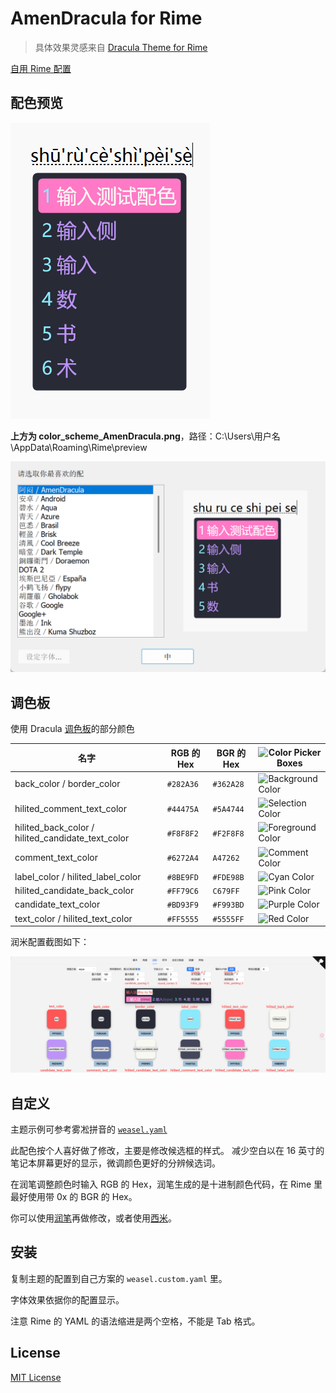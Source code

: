 # AmenDracula for Rime

> 具体效果灵感来自 [Dracula Theme for Rime](https://draculatheme.com/rime)

[自用 Rime 配置](https://github.com/AmenLi/AmenRimeConfigs)

## 配色预览

![配色预览](preview/color_scheme_AmenDracula.png)

**上方为 color_scheme_AmenDracula.png**，路径：C:\Users\用户名\AppData\Roaming\Rime\preview

![设置效果](界面风格设定.png)

## 调色板

使用 Dracula [调色板](https://github.com/dracula/dracula-theme#color-palette)的部分颜色

| 名字                                              | RGB 的 Hex  | BGR 的 Hex  | ![Color Picker Boxes](https://draculatheme.com/images/color-boxes/eyedropper.png) |
| ------------------------------------------------- | ----------- | ----------- | ------------------------------------------------------------------------------- |
| back_color / border_color                         | `#282A36` | `#362A28` | ![Background Color](https://draculatheme.com/images/color-boxes/background.png)   |
| hilited_comment_text_color                        | `#44475A` | `#5A4744` | ![Selection Color](https://draculatheme.com/images/color-boxes/selection.png)     |
| hilited_back_color / hilited_candidate_text_color | `#F8F8F2` | `#F2F8F8` | ![Foreground Color](https://draculatheme.com/images/color-boxes/foreground.png)   |
| comment_text_color                                | `#6272A4` | `A47262`  | ![Comment Color](https://draculatheme.com/images/color-boxes/comment.png)         |
| label_color / hilited_label_color                 | `#8BE9FD` | `#FDE98B` | ![Cyan Color](https://draculatheme.com/images/color-boxes/cyan.png)               |
| hilited_candidate_back_color                      | `#FF79C6` | `C679FF`  | ![Pink Color](https://draculatheme.com/images/color-boxes/pink.png)               |
| candidate_text_color                              | `#BD93F9` | `#F993BD` | ![Purple Color](https://draculatheme.com/images/color-boxes/purple.png)           |
| text_color / hilited_text_color                   | `#FF5555` | `#5555FF` | ![Red Color](https://draculatheme.com/images/color-boxes/red.png)                 |

润米配置截图如下：

![](润米配置截图.png)

## 自定义

主题示例可参考雾凇拼音的 [`weasel.yaml`](https://github.com/iDvel/rime-ice/blob/main/weasel.yaml)

此配色按个人喜好做了修改，主要是修改候选框的样式。
减少空白以在 16 英寸的笔记本屏幕更好的显示，微调颜色更好的分辨候选词。

在润笔调整颜色时输入 RGB 的 Hex，润笔生成的是十进制颜色代码，在 Rime 里最好使用带 0x 的 BGR 的 Hex。

你可以使用[润笔](https://pdog18.github.io/rime-soak/#/theme)再做修改，或者使用[西米](https://fxliang.github.io/RimeSeeMe/)。

## 安装

复制主题的配置到自己方案的 `weasel.custom.yaml` 里。

字体效果依据你的配置显示。

注意 Rime 的 YAML 的语法缩进是两个空格，不能是 Tab 格式。

## License

[MIT License](./LICENSE)

